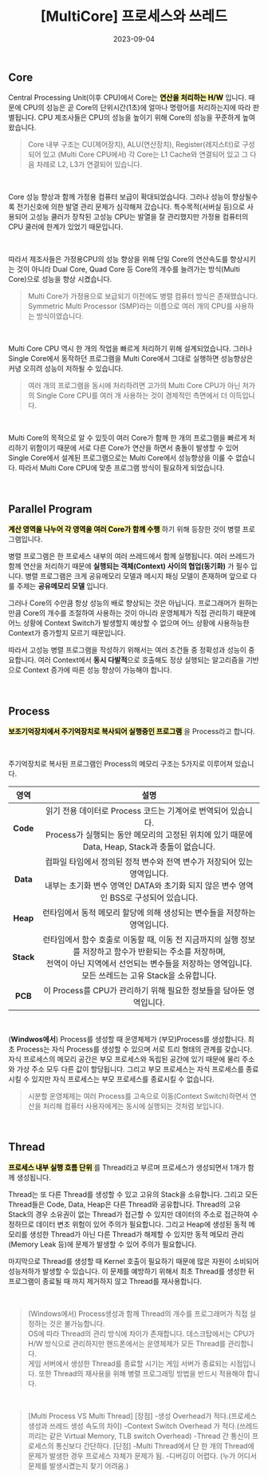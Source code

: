 ﻿---
title:  "[MultiCore] 프로세스와 쓰레드"
excerpt: "프로세스와 쓰레드의 개념을 확인해봅니다."

categories:
  - MultiCore
tags:
  - [MultiCore, C/C++, CS, OS]

toc: true
toc_sticky: true
 
date: 2023-09-04
last_modified_at: 2024-08-08
---

## Core
Central Processing Unit(이후 CPU)에서 Core는 <span style="color:black;background-color:#fff5b1"> **연산을 처리하는 H/W**</span> 입니다.
때문에 CPU의 성능은 곧 Core의 단위시간(1초)에 얼마나 명령어를 처리하는지에 따라 판별됩니다.
CPU 제조사들은 CPU의 성능을 높이기 위해 Core의 성능을 꾸준하게 높여왔습니다.

>Core 내부 구조는 CU(제어장치), ALU(연산장치), Register(레지스터)로 구성되어 있고
(Multi Core CPU에서) 각 Core는 L1 Cache와 연결되어 있고
그 다음 차례로 L2, L3가 연결되어 있습니다.

<br/>

Core 성능 향상과 함께 가정용 컴퓨터 보급이 확대되었습니다.
그러나 성능이 향상될수록 전기신호에 의한 발열 관리 문제가 심각해져 갔습니다.
특수목적(서버실 등)으로 사용되어 고성능 쿨러가 장착된 고성능 CPU는 발열을 잘 관리했지만
가정용 컴퓨터의 CPU 쿨러에 한계가 있었기 때문입니다.

<br/>

따라서 제조사들은 가정용CPU의 성능 향상을 위해 단일 Core의 연산속도를 향상시키는 것이 아니라
Dual Core, Quad Core 등 Core의 개수를 늘려가는 방식(Multi Core)으로 성능을 향상 시켰습니다.
>Multi Core가 가정용으로 보급되기 이전에도 병렬 컴퓨터 방식은 존재했습니다.
Symmetric Multi Processor (SMP)라는 이름으로 여러 개의 CPU를 사용하는 방식이였습니다.

<br/>

Multi Core CPU 역시 한 개의 작업을 빠르게 처리하기 위해 설계되었습니다.
그러나 Single Core에서 동작하던 프로그램을 Multi Core에서 그대로 실행하면
성능향상은 커녕 오히려 성능이 저하될 수 있습니다.

>여러 개의 프로그램을 동시에 처리하려면 고가의 Multi Core CPU가 아닌
저가의 Single Core CPU를 여러 개 사용하는 것이 경제적인 측면에서 더 이득입니다.

<br/>

Multi Core의 목적으로 알 수 있듯이
여러 Core가 함께 한 개의 프로그램을 빠르게 처리하기 위함이기 때문에
서로 다른 Core가 연산을 하면서 충돌이 발생할 수 있어
Single Core에서 설계된 프로그램으로는 Multi Core에서 성능향상을 이룰 수 없습니다.
따라서 Multi Core CPU에 맞춘 프로그램 방식이 필요하게 되었습니다.

<br/>

## Parallel Program
<span style="color:black;background-color:#fff5b1"> __계산 영역을 나누어 각 영역을 여러 Core가 함께 수행__ </span>하기 위해 등장한 것이 병렬 프로그램입니다.

병렬 프로그램은 한 프로세스 내부의 여러 쓰레드에서 함께 실행됩니다.
여러 쓰레드가 함께 연산을 처리하기 때문에
**실행되는 객체(Context) 사이의 협업(동기화)** 가 필수 입니다.
병렬 프로그램은 크게 공유메모리 모델과 메시지 패싱 모델이 존재하며
앞으로 다룰 주제는 **공유메모리 모델** 입니다.

그러나 Core의 수만큼 항상 성능의 배로 향상되는 것은 아닙니다.
프로그래머가 원하는 만큼 Core의 개수를 조절하여 사용하는 것이 아니라
운영체제가 직접 관리하기 때문에 어느 상황에 Context Switch가 발생할지 예상할 수 없으며
어느 상황에 사용하능한 Context가 증가할지 모르기 때문입니다.

따라서 고성능 병렬 프로그램을 작성하기 위해서는 여러 조건들 중 정확성과 성능이 중요합니다.
여러 Context에서 **동시 다발적**으로 호출해도 정상 실행되는 알고리즘을 기반으로
Context 증가에 따른 성능 향상이 가능해야 합니다.

<br/>

## Process
<span style="color:black;background-color:#fff5b1"> __보조기억장치에서 주기억장치로 복사되어 실행중인 프로그램__ </span>을 Process라고 합니다.

<br/>

주기억장치로 복사된 프로그램인 Process의 메모리 구조는 5가지로 이루어져 있습니다.

영역|설명|
|:---:|:---:|
|**Code**|읽기 전용 데이터로 Process 코드는 기계어로 번역되어 있습니다.<br/>Process가 실행되는 동안 메모리의 고정된 위치에 있기 때문에 Data, Heap, Stack과 충돌이 없습니다.|
|**Data**|컴파일 타임에서 정의된 정적 변수와 전역 변수가 저장되어 있는 영역입니다.<br/>내부는 초기화 변수 영역인 DATA와 초기화 되지 않은 변수 영역인 BSS로 구성되어 있습니다.|
|**Heap**|런타임에서 동적 메모리 할당에 의해 생성되는 변수들을 저장하는 영역입니다.|
|**Stack**|런타임에서 함수 호출로 이동할 때, 이동 전 지금까지의 실행 정보를 저장하고 함수가 반환되는 주소를 저장하며,<br/>전역이 아닌 지역에서 선언되는 변수들을 저장하는 영역입니다. 모든 쓰레드는 고유 Stack을 소유합니다.|
|**PCB**|이 Process를 CPU가 관리하기 위해 필요한 정보들을 담아둔 영역입니다.|

<br/>

(**Windwos에서**) Process를 생성할 때 운영체제가 (부모)Process를 생성합니다.
최초 Process는 자식 Process를 생성할 수 있으며 서로 트리 형태의 관계를 갖습니다.
자식 프로세스의 메모리 공간은 부모 프로세스와 독립된 공간에 있기 때문에 
물리 주소와 가상 주소 모두 다른 값이 할당됩니다.
그리고 부모 프로세스는 자식 프로세스를 종료시킬 수 있지만 
자식 프로세스는 부모 프로세스를 종료시킬 수 없습니다.

>시분할 운영체제는 여러 Process를 고속으로 이동(Context Switch)하면서 연산을 처리해
컴퓨터 사용자에게는 동시에 실행되는 것처럼 보입니다.

<br/>

## Thread
<span style="color:black;background-color:#fff5b1"> __프로세스 내부 실행 흐름 단위__ </span>를 Thread라고 부르며 프로세스가 생성되면서 1개가 함께 생성됩니다.

Thread는 또 다른 Thread를 생성할 수 있고 고유의 Stack을 소유합니다.
그리고 모든 Thread들은 Code, Data, Heap은 다른 Thread와 공유합니다.
Thread의 고유 Stack의 경우 소유권이 없는 Thread가 접근할 수 있지만
데이터의 주소로 접근하여 수정하므로 데이터 변조 위험이 있어 주의가 필요합니다.
그리고 Heap에 생성된 동적 메모리를 생성한 Thread가 아닌 다른 Thread가 해제할 수 있지만
동적 메모리 관리(Memory Leak 등)에 문제가 발생할 수 있어 주의가 필요합니다.

마지막으로 Thread를 생성할 때 Kernel 호출이 필요하기 때문에 많은 자원이 소비되어
성능저하가 발생할 수 있습니다.
이 문제를 예방하기 위해서 최초 Thread를 생성한 뒤 프로그램이 종료될 때 까지 제거하지 않고
Thread를 재사용합니다.

<br/>

>(Windows에서) Process생성과 함께 Thread의 개수를
프로그래머가 직접 설정하는 것은 불가능합니다.<br/>
OS에 따라 Thread의 관리 방식에 차이가 존재합니다.
데스크탑에서는 CPU가 H/W 방식으로 관리하지만 
핸드폰에서는 운영체제가 모든 Thread를 관리합니다.<br/>
게임 서버에서 생성한 Thread를 종료할 시기는 게임 서버가 종료되는 시점입니다.
또한 Thread의 재사용을 위해 병렬 프로그래밍 방법을 반드시 적용해야 합니다.

<br/>

>[Multi Process VS Multi Thread]
[장점]
-생성 Overhead가 적다.(프로세스 생성과 쓰레드 생성 속도의 차이)
-Context Switch Overhead 가 적다.(쓰레드끼리는 같은 Virtual Memory, TLB switch Overhead)
-Thread 간 통신이 프로세스의 통신보다 간단하다.
[단점]
-Multi Thread에서 단 한 개의 Thread에 문제가 발생한 경우 프로세스 자체가 문제가 됨.
-디버깅이 어렵다. (누가 어디서 문제를 발생시켰는지 찾기 어려움.)

<br/>
